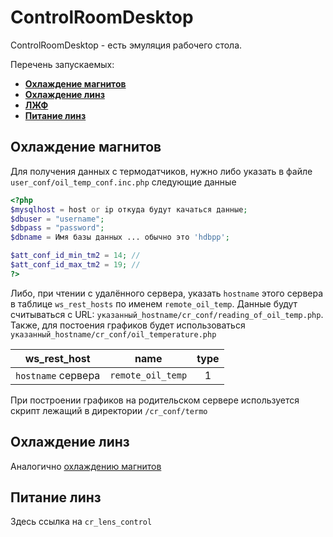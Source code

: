 ControlRoomDesktop
==================

ControlRoomDesktop - есть эмуляция рабочего стола.

Перечень запускаемых:

  - **[Охлаждение магнитов](#Охлаждение-магнитов)**
  - **[Охлаждение линз](#Охлаждение-линз)**
  - **[ЛЖФ](#ЛЖФ)**
  - **[Питание линз](#Питание-линз)**

## Охлаждение магнитов

Для получения данных с термодатчиков, нужно либо указать в файле `user_conf/oil_temp_conf.inc.php` следующие данные

```php
<?php
$mysqlhost = host or ip откуда будут качаться данные;
$dbuser = "username";
$dbpass = "password";
$dbname = Имя базы данных ... обычно это 'hdbpp';

$att_conf_id_min_tm2 = 14; // 
$att_conf_id_max_tm2 = 19; // 
?>
```

Либо, при чтении с удалённого сервера, указать `hostname` этого сервера в таблице `ws_rest_hosts` по именем `remote_oil_temp`. Данные будут считываться с URL: `указанный_hostname/cr_conf/reading_of_oil_temp.php`. 
Также, для постоения графиков будет использоваться `указанный_hostname/cr_conf/oil_temperature.php`

| ws_rest_host   |      name      |  type |
|----------------|:--------------:|:------:|
| `hostname` сервера | `remote_oil_temp`| 1 |

При построении графиков на родительском сервере используется скрипт лежащий в директории `/cr_conf/termo`


## Охлаждение линз

Аналогично [охлаждению магнитов](#Охлаждение-магнитов)

## Питание линз

Здесь ссылка на `cr_lens_control` 